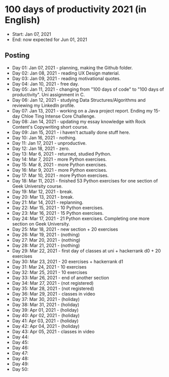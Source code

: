 # 100 days of productivity 2021 (in English)
- Start: Jan 07, 2021
- End: now expected for Jun 01, 2021

## Posting
- Day 01: Jan 07, 2021 - planning, making the Github folder.
- Day 02: Jan 08, 2021 - reading UX Design material.
- Day 03: Jan 09, 2021 - reading motivational quotes.
- Day 04: Jan 10, 2021 - free day.
- Day 05: Jan 11, 2021 - changing from "100 days of code" to "100 days of productivity". Uni assignment in C.
- Day 06: Jan 12, 2021 - studying Data Structures/Algorithms and reviewing my LinkedIn profile.
- Day 07: Jan 13, 2021 - working on a Java project report. Ending my 15-day Chloe Ting Intense Core Challenge.
- Day 08: Jan 14, 2021 - updating my essay knowledge with Rock Content's Copywriting short course.
- Day 09: Jan 15, 2021 - i haven't actually done stuff here.
- Day 10: Jan 16, 2021 - nothing.
- Day 11: Jan 17, 2021 - unproductive.
- Day 12: Jan 18, 2021 - zero.
- Day 13: Mar 6, 2021 - returned, studied Python.
- Day 14: Mar 7, 2021 - more Python exercises.
- Day 15: Mar 8, 2021 - more Python exercises.
- Day 16: Mar 9, 2021 - more Python exercises.
- Day 17: Mar 10, 2021 - more Python exercises.
- Day 18: Mar 11, 2021 - finished 53 Python exercises for one section of Geek University course.
- Day 19: Mar 12, 2021 - break.
- Day 20: Mar 13, 2021 - break.
- Day 21: Mar 14, 2021 - replanning.
- Day 22: Mar 15, 2021 - 10 Python exercises.
- Day 23: Mar 16, 2021 - 15 Python exercises.
- Day 24: Mar 17, 2021 - 21 Python exercises. Completing one more section on Geek University.
- Day 25: Mar 18, 2021 - new section + 20 exercises
- Day 26: Mar 19, 2021 - (nothing)
- Day 27: Mar 20, 2021 - (nothing)
- Day 28: Mar 21, 2021 - (nothing)
- Day 29: Mar 22, 2021 - first day of classes at uni + hackerrank d0 + 20 exercises
- Day 30: Mar 23, 2021 - 20 exercises + hackerrank d1
- Day 31: Mar 24, 2021 - 10 exercises
- Day 32: Mar 25, 2021 - 10 exercises
- Day 33: Mar 26, 2021 - end of another section
- Day 34: Mar 27, 2021 - (not registered)
- Day 35: Mar 28, 2021 - (not registered)
- Day 36: Mar 29, 2021 - classes in video
- Day 37: Mar 30, 2021 - (holiday)
- Day 38: Mar 31, 2021 - (holiday)
- Day 39: Apr 01, 2021 - (holiday)
- Day 40: Apr 02, 2021 - (holiday)
- Day 41: Apr 03, 2021 - (holiday)
- Day 42: Apr 04, 2021 - (holiday)
- Day 43: Apr 05, 2021 - classes in video
- Day 44:
- Day 45:
- Day 46:
- Day 47:
- Day 48:
- Day 49:
- Day 50: